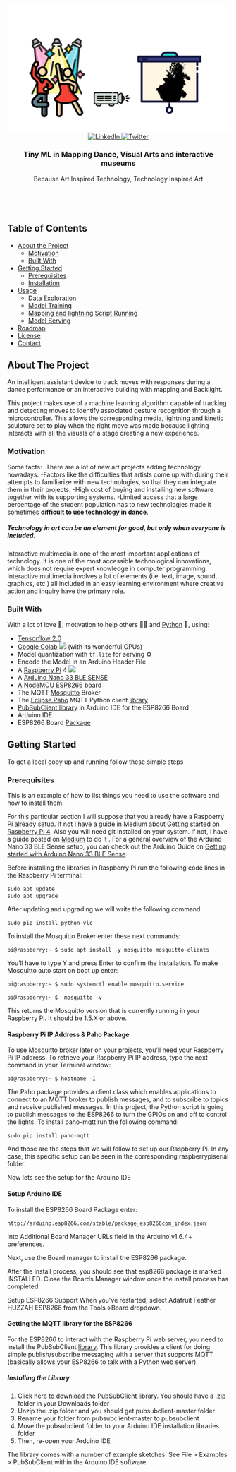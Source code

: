 <!--
*** Thanks for checking out this README Template. If you have a suggestion that would
*** make this better, please fork the tinyml-mapping-backlight and create a pull request or simply open
*** an issue with the tag "suggest".
*** Thanks again! Now go create something AMAZING! :D
***
***
***
*** To avoid retyping too much info. Do a search and replace for the following:
*** fullmakeralchemist, tinyml-mapping-backlight, twitter_handle, fullmakeralchemist@gmail.com
-->

<!-- PROJECT LOGO -->
<br />
<p align="center">
  <a href="https://github.com/fullmakeralchemist/tinyml-mapping-backlight">
    <img src="assets/logo.png" alt="Logo" width="720">
  </a>
  <br />

  <a href="https://www.linkedin.com/in/fullmakeralchemist/">
    <img src="https://img.shields.io/badge/-LinkedIn-black.svg?style=for-the-badge&logo=linkedin&colorB=555" alt="LinkedIn" height="25">
  </a>
  <a href="https://twitter.com/makeralchemist/">
    <img src="https://img.shields.io/twitter/follow/makeralchemist?label=Twitter&logo=twitter&style=for-the-badge" alt="Twitter" height="25">
  </a>

   <h3 align="center">Tiny ML in Mapping Dance, Visual Arts and interactive museums</h3>
  <p align="center">
    Because Art Inspired Technology, Technology Inspired Art
  </p>
  <br />
</p>
<br />

<!-- TABLE OF CONTENTS -->
## Table of Contents

* [About the Project](#about-the-project)
  * [Motivation](#motivation)
  * [Built With](#built-with)
* [Getting Started](#getting-started)
  * [Prerequisites](#prerequisites)
  * [Installation](#installation)
* [Usage](#usage)
  * [Data Exploration](#data-exploration)
  * [Model Training](#model-training)
  * [Mapping and lightning Script Running](#script)
  * [Model Serving](#model-serving)
* [Roadmap](#roadmap)
* [License](#license)
* [Contact](#contact)

<!-- ABOUT THE PROJECT -->
## About The Project

<!-- linkvideo -->

An intelligent assistant device to track moves with responses during a dance performance or an interactive building with mapping and Backlight.

This project makes use of a machine learning algorithm capable of tracking and detecting moves to identify associated gesture recognition through a microcontroller. This allows the corresponding media, lightning and kinetic sculpture set to play when the right move was made because lighting interacts with all the visuals of a stage creating a new experience.


### Motivation

Some facts:
-There are a lot of new art projects adding technology nowadays.
-Factors like the difficulties that artists come up with during their attempts to familiarize with new technologies, so that they can integrate them in their projects.
-High cost of buying and installing new software together with its supporting systems.
-Limited access that a large percentage of the student population has to new technologies made it sometimes **difficult to use technology in dance**.

##### Technology in art can be an element for good, but only when everyone is included.

Interactive multimedia is one of the most important applications of technology. It is one of the most accessible technological innovations, which does not require expert knowledge in computer programming. Interactive multimedia involves a lot of elements (i.e. text, image, sound, graphics, etc.) all included in an easy learning environment where creative action and inquiry have the primary role.

### Built With

With a lot of love 💖, motivation to help others 💪🏼 and [Python](https://www.python.org/) 🐍, using:

* [Tensorflow 2.0](https://www.tensorflow.org/)
* [Google Colab](https://colab.research.google.com/) <img src="https://colab.research.google.com/img/favicon.ico" width="15"> (with its wonderful GPUs)
* Model quantization with `tf.lite` for serving ⚙️
* Encode the Model in an Arduino Header File
* A [Raspberry Pi](https://www.raspberrypi.org/) 4 <img src="https://www.raspberrypi.org/homepage-9df4b/favicon.png" width="15">
* A [Arduino Nano 33 BLE SENSE](https://store.arduino.cc/usa/nano-33-ble-sense)
* A [NodeMCU ESP8266](https://nodemcu.readthedocs.io/en/release/) board
* The MQTT [Mosquitto](https://mosquitto.org/) Broker
* The [Eclipse Paho](http://eclipse.org/paho/) MQTT Python client [library](https://pypi.org/project/paho-mqtt/)
* [PubSubClient library](https://github.com/knolleary/pubsubclient/archive/master.zip) in Arduino IDE for the ESP8266 Board
* Arduino IDE
* ESP8266 Board [Package](https://learn.adafruit.com/adafruit-feather-huzzah-esp8266/using-arduino-ide)


<!-- GETTING STARTED -->
## Getting Started

To get a local copy up and running follow these simple steps

### Prerequisites

This is an example of how to list things you need to use the software and how to install them. 

For this particular section I will suppose that you already have a Raspberry Pi already setup. If not I have a guide in Medium about [Getting started on Raspberry Pi 4](https://fullmakeralchemist.medium.com/setting-up-your-raspberry-pi-4-wireless-f51c16937d1e). Also you will need git installed on your system. If not, I have a guide posted on [Medium](https://fullmakeralchemist.medium.com/install-git-and-visual-studio-code-on-raspberry-pi-48d054fdee07) to do it .
For a general overview of the Arduino Nano 33 BLE Sense setup, you can check out the Arduino Guide on [Getting started with Arduino Nano 33 BLE Sense](https://www.arduino.cc/en/Guide/NANO33BLESense).

Before installing the libraries in Raspberry Pi run the following code lines in the Raspberry Pi terminal:

```
sudo apt update
sudo apt upgrade
```
After updating and upgrading we will write the following command:

```
sudo pip install python-vlc
```

To install the Mosquitto Broker enter these next commands:

```
pi@raspberry:~ $ sudo apt install -y mosquitto mosquitto-clients
```

You’ll have to type Y and press Enter to confirm the installation. To make Mosquitto auto start on boot up enter:

```
pi@raspberry:~ $ sudo systemctl enable mosquitto.service
```
```
pi@raspberry:~ $  mosquitto -v
```
This returns the Mosquitto version that is currently running in your Raspberry Pi. It should be 1.5.X or above.

#### Raspberry Pi IP Address & Paho Package

To use Mosquitto broker later on your projects, you’ll need your Raspberry Pi IP address. To retrieve your Raspberry Pi IP address, type the next command in your Terminal window:
```
pi@raspberry:~ $ hostname -I
```
The Paho package provides a client class which enables applications to connect to an MQTT broker to publish messages, and to subscribe to topics and receive published messages. In this project, the Python script is going to publish messages to the ESP8266 to turn the GPIOs on and off to control the lights.
To install paho-mqtt run the following command:

```
sudo pip install paho-mqtt
```

And those are the steps that we will follow to set up our Raspberry Pi. In any case, this specific setup can be seen in the corresponding raspberrypiserial folder.

Now lets see the setup for the Arduino IDE

#### Setup Arduino IDE

To install the ESP8266 Board Package enter:

```
http://arduino.esp8266.com/stable/package_esp8266com_index.json
```
Into Additional Board Manager URLs field in the Arduino v1.6.4+ preferences.
<!-- IMAGE -->
Next, use the Board manager to install the ESP8266 package.
<!-- image -->

After the install process, you should see that esp8266 package is marked INSTALLED. Close the Boards Manager window once the install process has completed.

Setup ESP8266 Support When you've restarted, select Adafruit Feather HUZZAH ESP8266  from the Tools->Board dropdown.

#### Getting the MQTT library for the ESP8266
For the ESP8266 to interact with the Raspberry Pi web server, you need to install the PubSubClient [library](https://github.com/knolleary/pubsubclient). This library provides a client for doing simple publish/subscribe messaging with a server that supports MQTT (basically allows your ESP8266 to talk with a Python web server).

##### Installing the Library
1. [Click here to download the PubSubClient library](https://github.com/knolleary/pubsubclient/archive/master.zip). You should have a .zip folder in your Downloads folder
2. Unzip the .zip folder and you should get pubsubclient-master folder
3. Rename your folder from pubsubclient-master to pubsubclient
4. Move the pubsubclient folder to your Arduino IDE installation libraries folder
5. Then, re-open your Arduino IDE

The library comes with a number of example sketches. See File > Examples > PubSubClient within the Arduino IDE software.

